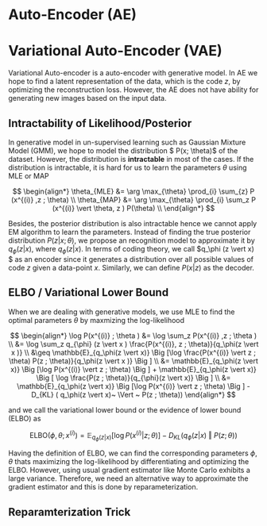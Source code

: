 # Auto-Encoder (AE)



# Variational Auto-Encoder (VAE)
Variational Auto-encoder is a auto-encoder with generative model. In AE we hope to find a latent representation of the data, which is the code $z$, by optimizing the reconstruction loss. However, the AE does not have ability for generating new images based on the input data. 

## Intractability of Likelihood/Posterior
In generative model in un-supervised learning such as Gaussian Mixture Model (GMM), we hope to model the distribution $
P(x; \theta)$ of the dataset. However, the distribution is **intractable** in most of the cases. If the distribution is intractable, it is hard for us to learn the parameters $\theta$ using MLE or MAP 

$$
\begin{align*}
\theta_{MLE} &= \arg \max_{\theta} \prod_{i} \sum_{z} P (x^{(i)} ,z  ; \theta) \\ 
\theta_{MAP} &= \arg \max_{\theta} \prod_{i} \sum_z P (x^{(i)} \vert \theta, z ) P(\theta) \\ 
\end{align*}
$$

Besides, the posterior distribution is also intractable hence we cannot apply EM algorithm to learn the parameters. Instead of finding the true posterior distribution $P(z \vert x ; \theta)$, we propose an recognition model to approximate it by $q_{\phi}(z \vert x)$, where $q_{\phi} (z \vert x)$. In terms of coding theory, we call $q_\phi (z \vert x) $ as an encoder since it generates a distribution over all possible values of code $z$ given a data-point $x$. Similarly, we can define $P(x \vert z)$ as the decoder. 

## ELBO / Variational Lower Bound 
When we are dealing with generative models, we use MLE to find the optimal parameters $\theta$ by maxmizing the log-likelihood

$$
\begin{align*}
\log P(x^{(i)} ; \theta ) &= \log \sum_z P(x^{(i)} ,z ; \theta )   \\ 
&= \log \sum_z q_{\phi} (z \vert x ) \frac{P(x^{(i)}, z ; \theta)}{q_\phi(z \vert x )}  \\ 
&\geq \mathbb{E}_{q_\phi(z \vert x)} \Big [\log \frac{P(x^{(i)} \vert z ; \theta) P(z ; \theta)}{q_\phi(z \vert x )} \Big ] \\ 
&= \mathbb{E}_{q_\phi(z \vert x)} \Big [\log P(x^{(i)} \vert z ; \theta)   \Big ] +   \mathbb{E}_{q_\phi(z \vert x)} \Big [ \log \frac{P(z ; \theta)}{q_{\phi}(z \vert x)} \Big ] \\ 
&= \mathbb{E}_{q_\phi(z \vert x)} \Big [\log P(x^{(i)} \vert z ; \theta)   \Big ]  - D_{KL} ( q_\phi(z \vert x)~  \Vert ~ P(z ; \theta))
\end{align*}
$$

and we call the variational lower bound or the evidence of lower bound (ELBO) as 

$$
\text{ELBO}(\phi, \theta ; x^{(i)}) = \mathbb{E}_{q_\phi(z \vert x)} \Big[\log P(x^{(i)} \vert z ; \theta)   \Big ]  - D_{KL} ( q_\phi(z \vert x)~  \Vert ~ P(z ; \theta))
$$

Having the definition of ELBO, we can find the corresponding parameters $\phi, \theta$ thats maximizing the log-likelihood by differentiating and optimizing the ELBO. However, using usual gradient estimator like Monte Carlo exhibits a large variance. Therefore, we need an alternative way to approximate the gradient estimator and this is done by reparameterization. 


## Reparamterization Trick 


